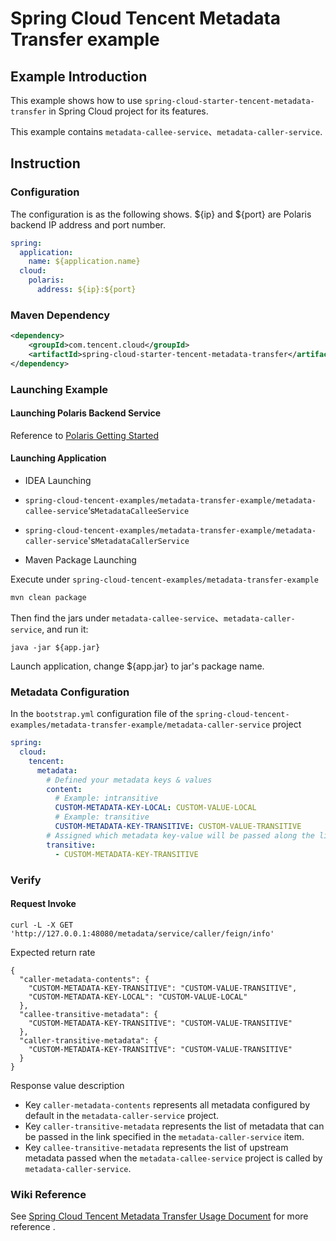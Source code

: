 # Spring Cloud Tencent Metadata Transfer example

## Example Introduction

This example shows how to use ```spring-cloud-starter-tencent-metadata-transfer``` in Spring Cloud project for its
features.

This example contains ```metadata-callee-service```、```metadata-caller-service```.

## Instruction

### Configuration

The configuration is as the following shows. ${ip} and ${port} are Polaris backend IP address and port number.

```yaml
spring:
  application:
    name: ${application.name}
  cloud:
    polaris:
      address: ${ip}:${port}
```

### Maven Dependency

```xml
<dependency>
    <groupId>com.tencent.cloud</groupId>
    <artifactId>spring-cloud-starter-tencent-metadata-transfer</artifactId>
</dependency>
```

### Launching Example

#### Launching Polaris Backend Service

Reference to [Polaris Getting Started](https://github.com/PolarisMesh/polaris#getting-started)

#### Launching Application

- IDEA Launching

- ```spring-cloud-tencent-examples/metadata-transfer-example/metadata-callee-service```‘s```MetadataCalleeService```
- ```spring-cloud-tencent-examples/metadata-transfer-example/metadata-caller-service```'s```MetadataCallerService```

- Maven Package Launching

Execute under ```spring-cloud-tencent-examples/metadata-transfer-example```

```sh
mvn clean package
```

Then find the jars under ```metadata-callee-service```、```metadata-caller-service```, and run it:

```
java -jar ${app.jar}
```

Launch application, change ${app.jar} to jar's package name.


### Metadata Configuration

In the ```bootstrap.yml``` configuration file of the ```spring-cloud-tencent-examples/metadata-transfer-example/metadata-caller-service``` project

```yaml
spring:
  cloud:
    tencent:
      metadata:
        # Defined your metadata keys & values
        content:
          # Example: intransitive
          CUSTOM-METADATA-KEY-LOCAL: CUSTOM-VALUE-LOCAL
          # Example: transitive
          CUSTOM-METADATA-KEY-TRANSITIVE: CUSTOM-VALUE-TRANSITIVE
        # Assigned which metadata key-value will be passed along the link
        transitive:
          - CUSTOM-METADATA-KEY-TRANSITIVE

```

### Verify

#### Request Invoke

```shell
curl -L -X GET 'http://127.0.0.1:48080/metadata/service/caller/feign/info'
```

Expected return rate

```
{
  "caller-metadata-contents": {
    "CUSTOM-METADATA-KEY-TRANSITIVE": "CUSTOM-VALUE-TRANSITIVE",
    "CUSTOM-METADATA-KEY-LOCAL": "CUSTOM-VALUE-LOCAL"
  },
  "callee-transitive-metadata": {
    "CUSTOM-METADATA-KEY-TRANSITIVE": "CUSTOM-VALUE-TRANSITIVE"
  },
  "caller-transitive-metadata": {
    "CUSTOM-METADATA-KEY-TRANSITIVE": "CUSTOM-VALUE-TRANSITIVE"
  }
}
```

Response value description

- Key `caller-metadata-contents` represents all metadata configured by default in the `metadata-caller-service` project.
- Key `caller-transitive-metadata` represents the list of metadata that can be passed in the link specified in the `metadata-caller-service` item.
- Key `callee-transitive-metadata` represents the list of upstream metadata passed when the `metadata-callee-service` project is called by `metadata-caller-service`.

### Wiki Reference

See [Spring Cloud Tencent Metadata Transfer Usage Document](https://github.com/Tencent/spring-cloud-tencent/wiki/Spring-Cloud-Tencent-Metadata-Transfer-Usage-Document) for more reference .
